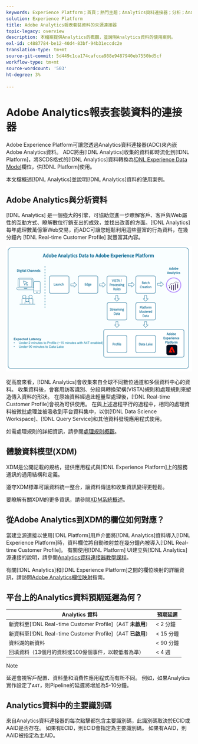 ```yaml
---
keywords: Experience Platform；首頁；熱門主題；Analytics資料連接器；分析；Analytics
solution: Experience Platform
title: Adobe Analytics報表套裝資料的來源連接器
topic-legacy: overview
description: 本檔案提供Analytics的概觀，並說明Analytics資料的使用案例。
exl-id: c4887784-be12-40d4-83bf-94b31eccdc2e
translation-type: tm+mt
source-git-commit: 5d449c1ca174cafcca988e9487940eb7550bd5cf
workflow-type: tm+mt
source-wordcount: '503'
ht-degree: 3%

---
```


# Adobe Analytics報表套裝資料的連接器

Adobe Experience Platform可讓您透過Analytics資料連接器(ADC)來內嵌Adobe Analytics資料。 ADC將由[!DNL Analytics]收集的資料即時流化到[!DNL Platform]，將SCDS格式的[!DNL Analytics]資料轉換為[!DNL Experience Data Model](XDM)欄位，供[!DNL Platform]使用。

本文檔概述[!DNL Analytics]並說明[!DNL Analytics]資料的使用案例。

## Adobe Analytics與分析資料

[!DNL Analytics] 是一個強大的引擎，可協助您進一步瞭解客戶、客戶與Web屬性的互動方式、瞭解數位行銷支出的成效，並找出改善的方面。[!DNL Analytics] 每年處理數萬億筆Web交易，而ADC可讓您輕鬆利用這些豐富的行為資料，在幾分鐘內 [!DNL Real-time Customer Profile] 就豐富其內容。

![](./images/analytics-data-experience-platform.png)

從高度來看，[!DNL Analytics]會收集來自全球不同數位通道和多個資料中心的資料。 收集資料後，會套用訪客識別、分段與轉換架構(VISTA)規則和處理規則來塑造傳入資料的形狀。 在原始資料經過此輕量型處理後，[!DNL Real-time Customer Profile]會視為可供使用。 在與上述過程平行的過程中，相同的處理資料被微批處理並被吸收到平台資料集中，以供[!DNL Data Science Workspace]、[!DNL Query Service]和其他資料發現應用程式使用。

如需處理規則的詳細資訊，請參閱[處理規則概觀](https://docs.adobe.com/content/help/zh-Hant/analytics/admin/admin-tools/processing-rules/processing-rules.html)。

## 體驗資料模型(XDM)

XDM是公開記載的規格，提供應用程式與[!DNL Experience Platform]上的服務通訊的通用結構和定義。

遵守XDM標準可讓資料統一整合，讓資料傳送和收集資訊變得更輕鬆。

要瞭解有關XDM的更多資訊，請參閱[XDM系統概述](../../../xdm/home.md)。

## 從Adobe Analytics到XDM的欄位如何對應？

當建立源連接以使用[!DNL Platform]用戶介面將[!DNL Analytics]資料導入[!DNL Experience Platform]時，資料欄位將自動映射並在幾分鐘內被導入[!DNL Real-time Customer Profile]。 有關使用[!DNL Platform] UI建立與[!DNL Analytics]源連接的說明，請參閱[Analytics資料連接器教學課程](../../tutorials/ui/create/adobe-applications/analytics.md)。

有關[!DNL Analytics]和[!DNL Experience Platform]之間的欄位映射的詳細資訊，請訪問[Adobe Analytics欄位映射](./mapping/analytics.md)指南。

## 平台上的Analytics資料預期延遲為何？

| Analytics 資料 | 預期延遲 |
| -------------- | ---------------- |
| 新資料至[!DNL Real-time Customer Profile]（A4T **未啟用**） | &lt; 2 分鐘 |
| 新資料至[!DNL Real-time Customer Profile]（A4T **已啟用**） | &lt; 15 分鐘 |
| 資料湖的新資料 | &lt; 90 分鐘 |
| 回填資料（13個月的資料或100億個事件，以較低者為準） | &lt; 4 週 |

>[!NOTE]
>
>延遲會視客戶配置、資料量和消費性應用程式而有所不同。 例如，如果Analytics實作設定了`A4T`，則Pipeline的延遲將增加為5-10分鐘。

## Analytics資料中的主要識別碼

來自Analytics資料連接器的每次點擊都包含主要識別碼，此識別碼取決於ECID或AAID是否存在。 如果有ECID，則ECID會指定為主要識別碼。 如果有AAID，則AAID被指定為主AID。
